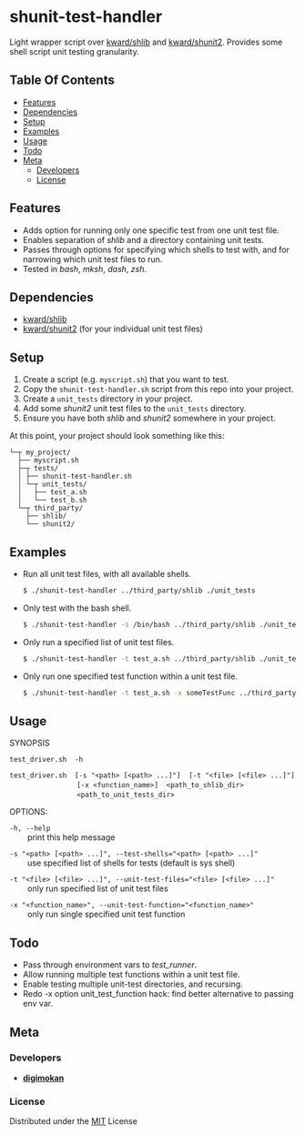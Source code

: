 # shunit-test-handler

Light wrapper script over [kward/shlib](https://github.com/kward/shlib) and
[kward/shunit2](https://github.com/kward/shunit2). Provides some shell script
unit testing granularity.

## Table Of Contents
* [Features](#features)
* [Dependencies](#dependencies)
* [Setup](#setup)
* [Examples](#examples)
* [Usage](#usage)
* [Todo](#todo)
* [Meta](#meta)
  * [Developers](#developers)
  * [License](#license)

## Features

* Adds option for running only one specific test from one unit test file.
* Enables separation of _shlib_ and a directory containing unit tests.
* Passes through options for specifying which shells to test with, and for
  narrowing which unit test files to run.
* Tested in _bash_, _mksh_, _dash_, _zsh_.

## Dependencies

* [kward/shlib](https://github.com/kward/shlib)
* [kward/shunit2](https://github.com/kward/shunit2) (for your individual unit
  test files)

## Setup

1. Create a script (e.g. `myscript.sh`) that you want to test.
2. Copy the `shunit-test-handler.sh` script from this repo into your project.
3. Create a `unit_tests` directory in your project.
4. Add some _shunit2_ unit test files to the `unit_tests` directory.
5. Ensure you have both _shlib_ and _shunit2_ somewhere in your project.

At this point, your project should look something like this:

```
└─┬ my_project/
  ├── myscript.sh
  ├─┬ tests/
  │ ├── shunit-test-handler.sh
  │ └─┬ unit_tests/
  │   ├── test_a.sh
  │   └── test_b.sh
  └─┬ third_party/
    ├── shlib/
    └── shunit2/
```

## Examples

* Run all unit test files, with all available shells.

   ```bash
   $ ./shunit-test-handler ../third_party/shlib ./unit_tests
   ```

* Only test with the bash shell.

   ```bash
   $ ./shunit-test-handler -s /bin/bash ../third_party/shlib ./unit_tests
   ```

* Only run a specified list of unit test files.

   ```bash
   $ ./shunit-test-handler -t test_a.sh ../third_party/shlib ./unit_tests
   ```

* Only run one specified test function within a unit test file.

   ```bash
   $ ./shunit-test-handler -t test_a.sh -x someTestFunc ../third_party/shlib ./unit_tests
   ```

## Usage

SYNOPSIS

`test_driver.sh  -h`

`test_driver.sh  [-s "<path> [<path> ...]"]  [-t "<file> [<file> ...]"]`  
&nbsp; &nbsp; &nbsp; &nbsp; &nbsp; &nbsp; &nbsp; &nbsp; &nbsp; &nbsp; &nbsp; &nbsp; &nbsp; &nbsp; &nbsp; `[-x <function_name>]  <path_to_shlib_dir>`  
&nbsp; &nbsp; &nbsp; &nbsp; &nbsp; &nbsp; &nbsp; &nbsp; &nbsp; &nbsp; &nbsp; &nbsp; &nbsp; &nbsp; &nbsp; `<path_to_unit_tests_dir>`

OPTIONS:

`-h, --help`  
&nbsp; &nbsp; &nbsp; &nbsp; print this help message

`-s "<path> [<path> ...]", --test-shells="<path> [<path> ...]"`  
&nbsp; &nbsp; &nbsp; &nbsp; use specified list of shells for tests (default is sys shell)

`-t "<file> [<file> ...]", --unit-test-files="<file> [<file> ...]"`  
&nbsp; &nbsp; &nbsp; &nbsp; only run specified list of unit test files

`-x "<function_name>", --unit-test-function="<function_name>"`  
&nbsp; &nbsp; &nbsp; &nbsp; only run single specified unit test function

## Todo

* Pass through environment vars to _test_runner_.
* Allow running multiple test functions within a unit test file.
* Enable testing multiple unit-test directories, and recursing.
* Redo -x option unit_test_function hack: find better alternative to passing env
  var.

## Meta

### Developers

* [__digimokan__](https://github.com/digimokan)

### License

Distributed under the [MIT](LICENSE.txt) License

